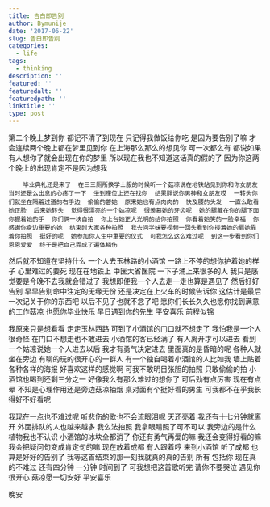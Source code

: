 ```yaml
---
title: 告白即告别
author: Bymunije
date: '2017-06-22'
slug: 告白即告别
categories:
  - life
tags:
  - thinking
description: ''
featured: ''
featuredalt: ''
featuredpath: ''
linktitle: ''
type: post
---
```

第二个晚上梦到你  都记不清了到现在  只记得我做饭给你吃  是因为要告别了嘛  才会连续两个晚上都在梦里见到你  在上海那么那么的想见你  可一次都么有  都说如果有人想你了就会出现在你的梦里  所以现在我也不知道这话真的假的了  因为你这两个晚上的出现肯定不是因为想我  

        毕业典礼还是来了  在三三厕所换学士服的时候听一个菇凉说在地铁站见到你和你女朋友  当时还是么出息的心疼了一下  坐到座位上还在找你  结果胖说你男神和女朋友哎  一转头你们就坐在隔着过道的右手边  偷偷的瞥她  原来她也有点肉肉的  快及腰的头发  一直么敢看她正脸  后来她转头  觉得很漂亮的一个姑凉呢  很羡慕她的牙齿呢  她的腿藏在你的腿下面  你握着她的手  你们俩一块自拍  你上台她正大光明的给你拍照  你看着她笑的一脸幸福  你感谢你身边重要的她  结束时大家各种拍照  我去问学妹要视频一回头看到你搂着她的肩她靠着你拍照  挺好的呢  她参加你人生中重要的仪式  可我怎么这么难过呢  到这一步看到你们恩恩爱爱  终于是把自己弄成了遍体鳞伤  

  然后就不知道在坚持什么  一个人去玉林路的小酒馆 一路上不停的想你护着她的样子  心里难过的要死  现在在地铁上  中医大省医院  一下子涌上来很多的人  我只是感觉要是今晚不去我就会错过了  我想即便我一个人去走一走也算是遇见了  然后好好告别  早早告别命中注定的无缘无份  还是决定在上火车的时候告诉你  这估计是最后一次记关于你的东西吧  以后不见了也就不念了吧  愿你们长长久久也愿你找到满意的工作菇凉 也愿你毕业快乐  早日遇到你的先生  平安喜乐  前程似锦    

  我原来只是想看看  走走玉林西路  可到了小酒馆的门口就不想走了  我怕我是一个人很奇怪  在门口不想走也不敢进去  小酒馆的客已经满了  有人离开才可以进去   看到一个姑凉说她一个人进去以后  我才有勇气决定进去 里面真的是昏暗的呢   各种人就坐在旁边  有聊的玩的很开心的一群人  有一个独自喝着小酒馆的人比如我    墙上贴着各种各样的海报  好喜欢这样的感觉啊  可我不敢明目张胆的拍照  只敢偷偷的拍  小酒馆也喝到还剩三分之一  好像我么有那么难过的想你了  可后劲有点厉害  现在有点晕  不知是心理作用还是旁边菇凉抽烟  桌对面有个挺好看的男生  可我都不在乎我长得好不好看呢  

  我现在一点也不难过呢  听悲伤的歌也不会流眼泪呢  天还亮着 我还有十七分钟就离开  外面排队的人也越来越多  我么法拍照  我拿眼睛照了可不可以  我旁边的是什么植物我也不认识  小酒馆的冰块全都消了  你还有勇气再爱的嘛  我还会变得好看的嘛  我会把疑问句变成肯定句的嘛  现在放着成都  有人跟着哼  来到小酒馆  听了成都  也算是好好的告别了  我等这首结束的那一刻我就真的真的告别  所有  包括你  现在真的不难过   还有四分钟 一分钟  时间到了  可我想把这首歌听完  请你不要哭泣 遇见你很开心  菇凉愿一切安好  平安喜乐

  晚安 
